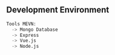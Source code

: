 ## Development Environment

```python
Tools MEVN:
  -> Mongo Database
  -> Express
  -> Vue.js
  -> Node.js

```
